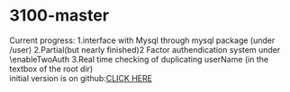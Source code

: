 # 3100-master
Current progress:
1.interface with Mysql through mysql package (under /user)
2.Partial(but nearly finished)2 Factor authendication system under \enableTwoAuth
3.Real time checking of duplicating userName (in the textbox of the root dir)
<br>
initial version is on github:[CLICK HERE](https://github.com/z241600/3100-master)